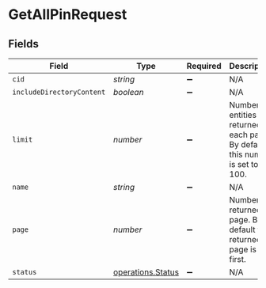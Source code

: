 # GetAllPinRequest


## Fields

| Field                                                                           | Type                                                                            | Required                                                                        | Description                                                                     |
| ------------------------------------------------------------------------------- | ------------------------------------------------------------------------------- | ------------------------------------------------------------------------------- | ------------------------------------------------------------------------------- |
| `cid`                                                                           | *string*                                                                        | :heavy_minus_sign:                                                              | N/A                                                                             |
| `includeDirectoryContent`                                                       | *boolean*                                                                       | :heavy_minus_sign:                                                              | N/A                                                                             |
| `limit`                                                                         | *number*                                                                        | :heavy_minus_sign:                                                              | Number of entities returned on each page. By default this number is set to 100. |
| `name`                                                                          | *string*                                                                        | :heavy_minus_sign:                                                              | N/A                                                                             |
| `page`                                                                          | *number*                                                                        | :heavy_minus_sign:                                                              | Number of returned page. By default the returned page is the first.             |
| `status`                                                                        | [operations.Status](../../models/operations/status.md)                          | :heavy_minus_sign:                                                              | N/A                                                                             |
